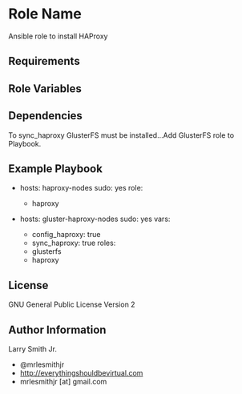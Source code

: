 # Role Name
Ansible role to install HAProxy
## Requirements

## Role Variables

## Dependencies
To sync_haproxy GlusterFS must be installed...Add GlusterFS role to Playbook.

## Example Playbook
- hosts: haproxy-nodes
  sudo: yes
  role:
    - haproxy

- hosts: gluster-haproxy-nodes
  sudo: yes
  vars:
    - config_haproxy: true
    - sync_haproxy: true
  roles:
    - glusterfs
    - haproxy
## License
GNU General Public License Version 2

## Author Information
Larry Smith Jr.
- @mrlesmithjr
- http://everythingshouldbevirtual.com
- mrlesmithjr [at] gmail.com
